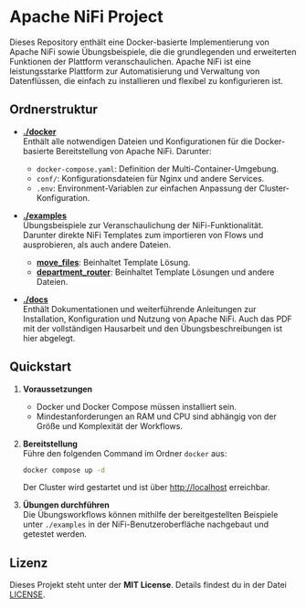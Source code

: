 # Apache NiFi Project

Dieses Repository enthält eine Docker-basierte Implementierung von Apache NiFi sowie Übungsbeispiele, die die grundlegenden und erweiterten Funktionen der Plattform veranschaulichen. Apache NiFi ist eine leistungsstarke Plattform zur Automatisierung und Verwaltung von Datenflüssen, die einfach zu installieren und flexibel zu konfigurieren ist.

## Ordnerstruktur

- **[./docker](./docker)**  
  Enthält alle notwendigen Dateien und Konfigurationen für die Docker-basierte Bereitstellung von Apache NiFi. Darunter:
  - `docker-compose.yaml`: Definition der Multi-Container-Umgebung.
  - `conf/`: Konfigurationsdateien für Nginx und andere Services.
  - `.env`: Environment-Variablen zur einfachen Anpassung der Cluster-Konfiguration.

- **[./examples](./examples)**  
  Übungsbeispiele zur Veranschaulichung der NiFi-Funktionalität. Darunter direkte NiFi Templates zum importieren von Flows und ausprobieren, als auch andere Dateien.
  - **[move_files](./examples/move_files)**: Beinhaltet Template Lösung.
  - **[department_router](./examples/department_router)**: Beinhaltet Template Lösungen und andere Dateien.

- **[./docs](./docs)**  
  Enthält Dokumentationen und weiterführende Anleitungen zur Installation, Konfiguration und Nutzung von Apache NiFi. Auch das PDF mit der vollständigen Hausarbeit und den Übungsbeschreibungen ist hier abgelegt.

## Quickstart

1. **Voraussetzungen**  
   - Docker und Docker Compose müssen installiert sein.  
   - Mindestanforderungen an RAM und CPU sind abhängig von der Größe und Komplexität der Workflows.

2. **Bereitstellung**  
   Führe den folgenden Command im Ordner `docker` aus:  
   ```bash
   docker compose up -d
   ```
   Der Cluster wird gestartet und ist über [http://localhost](http://localhost) erreichbar.

3. **Übungen durchführen**  
   Die Übungsworkflows können mithilfe der bereitgestellten Beispiele unter `./examples` in der NiFi-Benutzeroberfläche nachgebaut und getestet werden.

## Lizenz

Dieses Projekt steht unter der **MIT License**. Details findest du in der Datei [LICENSE](./LICENSE).

